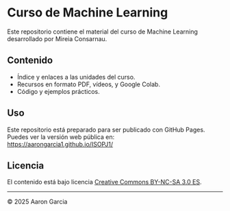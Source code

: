 # Curso de Machine Learning

Este repositorio contiene el material del curso de Machine Learning desarrollado por Mireia Consarnau.

## Contenido

- Índice y enlaces a las unidades del curso.
- Recursos en formato PDF, vídeos, y Google Colab.
- Código y ejemplos prácticos.

## Uso

Este repositorio está preparado para ser publicado con GitHub Pages.  
Puedes ver la versión web pública en:  
 https://aarongarcia1.github.io/ISOPJ1/

## Licencia

El contenido está bajo licencia [Creative Commons BY-NC-SA 3.0 ES](LICENSE.md).


---

© 2025 Aaron Garcia

